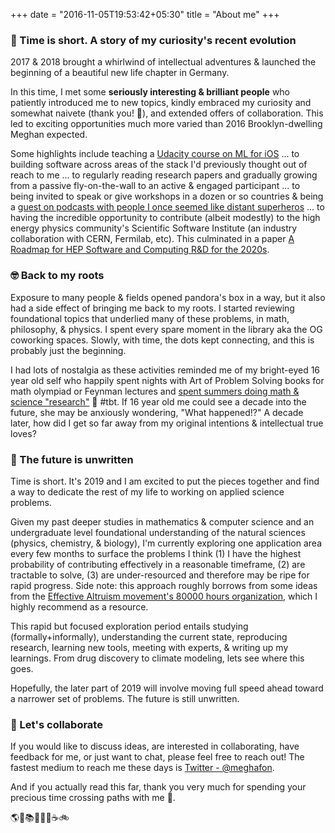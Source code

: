 +++
date = "2016-11-05T19:53:42+05:30"
title = "About me"
+++

### 🌈 Time is short. A story of my curiosity's recent evolution

2017 & 2018 brought a whirlwind of intellectual adventures & launched the beginning of a beautiful new life chapter in Germany.

In this time, I met some **seriously interesting & brilliant people** who patiently introduced me to new topics, kindly embraced my curiosity and somewhat naivete (thank you! 💜), and extended offers of collaboration. This led to exciting opportunities much more varied than 2016 Brooklyn-dwelling Meghan expected. 

Some highlights include teaching a [Udacity course on ML for iOS](https://www.udacity.com/course/core-ml--ud1038) ... to building software across areas of the stack I'd previously thought out of reach to me ... to regularly reading research papers and gradually growing from a passive fly-on-the-wall to an active & engaged participant ... to being invited to speak or give workshops in a dozen or so countries & being a [guest on podcasts with people I once seemed like distant superheros](https://www.swiftbysundell.com/podcast/22) ... to having the incredible opportunity to contribute (albeit modestly) to the high energy physics community's Scientific Software Institute (an industry collaboration with CERN, Fermilab, etc). This culminated in a paper [A Roadmap for HEP Software and Computing R&D for the 2020s](https://arxiv.org/abs/1712.06982).

### 🤓 Back to my roots

Exposure to many people & fields opened pandora's box in a way, but it also had a side effect of bringing me back to my roots. I started reviewing foundational topics that underlied many of these problems, in math, philosophy, & physics. I spent every spare moment in the library aka the OG coworking spaces. Slowly, with time, the dots kept connecting, and this is probably just the beginning. 

I had lots of nostalgia as these activities reminded me of my bright-eyed 16 year old self who happily spent nights with Art of Problem Solving books for math olympiad or Feynman lectures and [spent summers doing math & science "research"](https://depts.drew.edu/govschl/NJGSS2006/Journal/TeamPages/Team6JournalPage.htm) 🤣 #tbt. If 16 year old me could see a decade into the future, she may be anxiously wondering, "What happened!?" A decade later, how did I get so far away from my original intentions & intellectual true loves?

### 🔮 The future is unwritten

Time is short. It's 2019 and I am excited to put the pieces together and find a way to dedicate the rest of my life to working on applied science problems.

Given my past deeper studies in mathematics & computer science and an undergraduate level foundational understanding of the natural sciences (physics, chemistry, & biology), I'm currently exploring one application area every few months to surface the problems I think (1) I have the highest probability of contributing effectively in a reasonable timeframe, (2) are tractable to solve, (3) are under-resourced and therefore may be ripe for rapid progress. Side note: this approach roughly borrows from some ideas from the [Effective Altruism movement's 80000 hours organization](https://80000hours.org/career-guide/), which I highly recommend as a resource. 

This rapid but focused exploration period entails studying (formally+informally), understanding the current state, reproducing research, learning new tools, meeting with experts, & writing up my learnings. From drug discovery to climate modeling, lets see where this goes.

Hopefully, the later part of 2019 will involve moving full speed ahead toward a narrower set of problems. The future is still unwritten. 

### 🚀 Let's collaborate

If you would like to discuss ideas, are interested in collaborating, have feedback for me, or just want to chat, please feel free to reach out! The fastest medium to reach me these days is [Twitter - @meghafon](https://twitter.com/meghafon).

And if you actually read this far, thank you very much for spending your precious time crossing paths with me 🙏.

🌎💜📚👩🏼‍🔬☕️🚲
